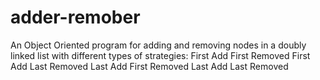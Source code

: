 # adder-remober
An Object Oriented  program for adding and removing nodes in a doubly linked list with different types of strategies:
First Add First Removed
First Add Last Removed
Last Add First Removed
Last Add Last Removed
